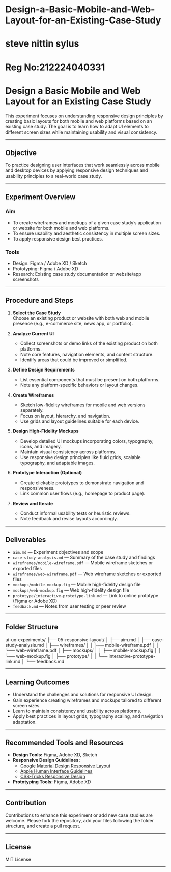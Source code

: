 # Design-a-Basic-Mobile-and-Web-Layout-for-an-Existing-Case-Study
# steve nittin sylus
# Reg No:212224040331

# Design a Basic Mobile and Web Layout for an Existing Case Study

This experiment focuses on understanding responsive design principles by creating basic layouts for both mobile and web platforms based on an existing case study. The goal is to learn how to adapt UI elements to different screen sizes while maintaining usability and visual consistency.

---

## Objective

To practice designing user interfaces that work seamlessly across mobile and desktop devices by applying responsive design techniques and usability principles to a real-world case study.

---

## Experiment Overview

### Aim
- To create wireframes and mockups of a given case study’s application or website for both mobile and web platforms.
- To ensure usability and aesthetic consistency in multiple screen sizes.
- To apply responsive design best practices.

### Tools
- Design: Figma / Adobe XD / Sketch
- Prototyping: Figma / Adobe XD
- Research: Existing case study documentation or website/app screenshots

---

## Procedure and Steps

1. **Select the Case Study**  
   Choose an existing product or website with both web and mobile presence (e.g., e-commerce site, news app, or portfolio).

2. **Analyze Current UI**  
   - Collect screenshots or demo links of the existing product on both platforms.
   - Note core features, navigation elements, and content structure.
   - Identify areas that could be improved or simplified.

3. **Define Design Requirements**  
   - List essential components that must be present on both platforms.
   - Note any platform-specific behaviors or layout changes.

4. **Create Wireframes**  
   - Sketch low-fidelity wireframes for mobile and web versions separately.
   - Focus on layout, hierarchy, and navigation.
   - Use grids and layout guidelines suitable for each device.

5. **Design High-Fidelity Mockups**  
   - Develop detailed UI mockups incorporating colors, typography, icons, and imagery.
   - Maintain visual consistency across platforms.
   - Use responsive design principles like fluid grids, scalable typography, and adaptable images.

6. **Prototype Interaction (Optional)**  
   - Create clickable prototypes to demonstrate navigation and responsiveness.
   - Link common user flows (e.g., homepage to product page).

7. **Review and Iterate**  
   - Conduct informal usability tests or heuristic reviews.
   - Note feedback and revise layouts accordingly.

---

## Deliverables

- `aim.md` — Experiment objectives and scope  
- `case-study-analysis.md` — Summary of the case study and findings  
- `wireframes/mobile-wireframe.pdf` — Mobile wireframe sketches or exported files  
- `wireframes/web-wireframe.pdf` — Web wireframe sketches or exported files  
- `mockups/mobile-mockup.fig` — Mobile high-fidelity design file  
- `mockups/web-mockup.fig` — Web high-fidelity design file  
- `prototype/interactive-prototype-link.md` — Link to online prototype (Figma or Adobe XD)  
- `feedback.md` — Notes from user testing or peer review  

---

## Folder Structure

ui-ux-experiments/
├── 05-responsive-layout/
│ ├── aim.md
│ ├── case-study-analysis.md
│ ├── wireframes/
│ │ ├── mobile-wireframe.pdf
│ │ └── web-wireframe.pdf
│ ├── mockups/
│ │ ├── mobile-mockup.fig
│ │ └── web-mockup.fig
│ ├── prototype/
│ │ └── interactive-prototype-link.md
│ └── feedback.md


---

## Learning Outcomes

- Understand the challenges and solutions for responsive UI design.
- Gain experience creating wireframes and mockups tailored to different screen sizes.
- Learn to maintain consistency and usability across platforms.
- Apply best practices in layout grids, typography scaling, and navigation adaptation.

---

## Recommended Tools and Resources

- **Design Tools:** Figma, Adobe XD, Sketch  
- **Responsive Design Guidelines:**  
  - [Google Material Design Responsive Layout](https://material.io/design/layout/responsive-layout-grid.html)  
  - [Apple Human Interface Guidelines](https://developer.apple.com/design/human-interface-guidelines/)  
  - [CSS-Tricks Responsive Design](https://css-tricks.com/snippets/css/media-queries-for-standard-devices/)  
- **Prototyping Tools:** Figma, Adobe XD  

---

## Contribution

Contributions to enhance this experiment or add new case studies are welcome. Please fork the repository, add your files following the folder structure, and create a pull request.

---

## License

MIT License

---


